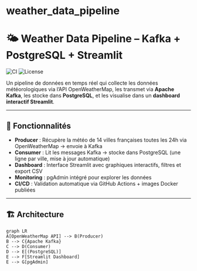 # weather_data_pipeline

# 🌤️ Weather Data Pipeline – Kafka + PostgreSQL + Streamlit

![CI](https://github.com/achrafnejjari/weather-data-pipeline/actions/workflows/ci.yml/badge.svg)
![License](https://img.shields.io/badge/license-MIT-blue.svg)

Un pipeline de données en temps réel qui collecte les données météorologiques via l’API OpenWeatherMap, les transmet via **Apache Kafka**, les stocke dans **PostgreSQL**, et les visualise dans un **dashboard interactif Streamlit**.

---

## 🚀 Fonctionnalités

- **Producer** : Récupère la météo de 14 villes françaises toutes les 24h via OpenWeatherMap → envoie à Kafka
- **Consumer** : Lit les messages Kafka → stocke dans PostgreSQL (une ligne par ville, mise à jour automatique)
- **Dashboard** : Interface Streamlit avec graphiques interactifs, filtres et export CSV
- **Monitoring** : pgAdmin intégré pour explorer les données
- **CI/CD** : Validation automatique via GitHub Actions + images Docker publiées

---

## 🏗️ Architecture

```mermaid
graph LR
A[OpenWeatherMap API] --> B(Producer)
B --> C{Apache Kafka}
C --> D(Consumer)
D --> E[(PostgreSQL)]
E --> F[Streamlit Dashboard]
E --> G[pgAdmin]
